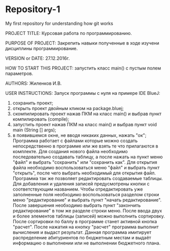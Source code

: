 # Repository-1

My first repository for understanding how git works

PROJECT TITLE: Курсовая работа по программированию.

PURPOSE OF PROJECT: Закрепить навыки полученные в ходе изучени дисциплины программирование.

VERSION or DATE: 27.12.2016г.

HOW TO START THIS PROJECT: запустить класс main() с пустым полем параметров.

AUTHORS: Жиленков И.В.

USER INSTRUCTIONS: Запуск программы с нуля на примере IDE BlueJ:
1. сохранить проект;
2. открыть проект двойным кликом на package.bluej;
3. скомпилировать проект нажав ПКМ на класс main() и выбрав пункт компилировать (compile);
4. запустить проект нажав ПКМ на класс main() и выбрав пункт void main (String [] args);
5. в появившемся окне, не вводя никаких данных, нажать "ок";
Программа работает с файлами которые можно создать непосредственно в программе или же взять те что прилагаются в комплекте.
Для создания нового файла необходимо последовательно создавать таблицу, а после нажать на пункт меню "файл" и выбрать "сохранить" 
или "сохранить как". Для открытия файла необходимо воспользоваться меню "файл" и выбрать пункт "открыть", после чего 
выбрать необходимый для открытия файл.
Программа так же позволяет редактировать создаваемые таблицы. Для добавления и удаления записей предусмотрены кнопки с 
соответствующим названием. Чтобы отредактировать уже заполненные поля необходимо воспользоваться разделом строки меню "редактирование"
и выбрать пункт "начать редактирование". После завершения необходимо выбрать пункт "закончить редактирование" в том же разделе строки
меню.
После ввода двух и более элементов таблицы (записей) можно выполнить сортировку. После сортировки по баллу в программе станет 
активной кнопка "расчет". После нажатия на кнопку "расчет" программа выполнит вычисления и выдаст результат.
Данная программа имитирует распределение абитуриентов по бюджетным местам и выдаёт информацию о выполнении или не выполнении 
бюджетного плана.
